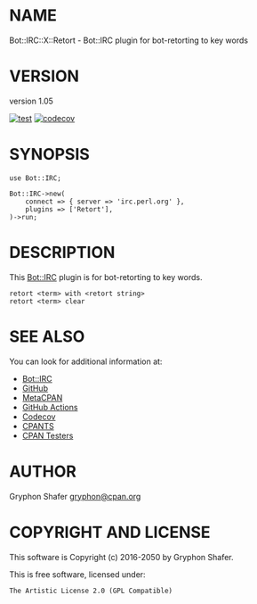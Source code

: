 # NAME

Bot::IRC::X::Retort - Bot::IRC plugin for bot-retorting to key words

# VERSION

version 1.05

[![test](https://github.com/gryphonshafer/Bot-IRC-X-Retort/workflows/test/badge.svg)](https://github.com/gryphonshafer/Bot-IRC-X-Retort/actions?query=workflow%3Atest)
[![codecov](https://codecov.io/gh/gryphonshafer/Bot-IRC-X-Retort/graph/badge.svg)](https://codecov.io/gh/gryphonshafer/Bot-IRC-X-Retort)

# SYNOPSIS

    use Bot::IRC;

    Bot::IRC->new(
        connect => { server => 'irc.perl.org' },
        plugins => ['Retort'],
    )->run;

# DESCRIPTION

This [Bot::IRC](https://metacpan.org/pod/Bot%3A%3AIRC) plugin is for bot-retorting to key words.

    retort <term> with <retort string>
    retort <term> clear

# SEE ALSO

You can look for additional information at:

- [Bot::IRC](https://metacpan.org/pod/Bot%3A%3AIRC)
- [GitHub](https://github.com/gryphonshafer/Bot-IRC-X-Retort)
- [MetaCPAN](https://metacpan.org/pod/Bot::IRC::X::Retort)
- [GitHub Actions](https://github.com/gryphonshafer/Bot-IRC-X-Retort/actions)
- [Codecov](https://codecov.io/gh/gryphonshafer/Bot-IRC-X-Retort)
- [CPANTS](http://cpants.cpanauthors.org/dist/Bot-IRC-X-Retort)
- [CPAN Testers](http://www.cpantesters.org/distro/T/Bot-IRC-X-Retort.html)

# AUTHOR

Gryphon Shafer <gryphon@cpan.org>

# COPYRIGHT AND LICENSE

This software is Copyright (c) 2016-2050 by Gryphon Shafer.

This is free software, licensed under:

    The Artistic License 2.0 (GPL Compatible)
